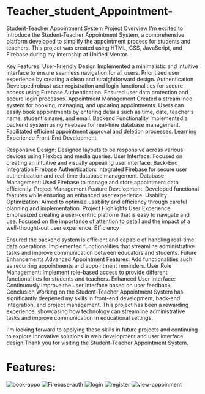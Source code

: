 # Teacher_student_Appointment-

Student-Teacher Appointment System Project Overview I'm excited to introduce the Student-Teacher Appointment System, a comprehensive platform developed to simplify the appointment process for students and teachers. This project was created using HTML, CSS, JavaScript, and Firebase during my internship at Unified Mentor.

Key Features: User-Friendly Design
Implemented a minimalistic and intuitive interface to ensure seamless navigation for all users. Prioritized user experience by creating a clean and straightforward design. Authentication Developed robust user registration and login functionalities for secure access using Firebase Authentication. Ensured user data protection and secure login processes. Appointment Management Created a streamlined system for booking, managing, and updating appointments. Users can easily book appointments by entering details such as time, date, teacher's name, student's name, and email. Backend Functionality Implemented a backend system using Firebase for real-time database management. Facilitated efficient appointment approval and deletion processes. Learning Experience Front-End Development

 Responsive Design: Designed layouts to be responsive across various devices using Flexbox and media queries.
 User Interface: Focused on creating an intuitive and visually appealing user interface. 
 Back-End Integration Firebase Authentication: Integrated Firebase for secure user authentication and real-time database management.
 Database Management: Used Firebase to manage and store appointment data efficiently.
 Project Management Feature Development: Developed functional features while ensuring an enhanced user experience. 
 Usability Optimization: Aimed to optimize usability and efficiency through careful planning and implementation. Project Highlights User Experience Emphasized creating a user-centric platform that is easy to navigate and use. Focused on the importance of attention to detail and the impact of a well-thought-out user experience. Efficiency

Ensured the backend system is efficient and capable of handling real-time data operations. Implemented functionalities that streamline administrative tasks and improve communication between educators and students. Future Enhancements Advanced Appointment Features: Add functionalities such as recurring appointments and appointment reminders. User Role Management: Implement role-based access to provide different functionalities for students and teachers. Enhanced User Interface: Continuously improve the user interface based on user feedback. Conclusion Working on the Student-Teacher Appointment System has significantly deepened my skills in front-end development, back-end integration, and project management. This project has been a rewarding experience, showcasing how technology can streamline administrative tasks and improve communication in educational settings.

I'm looking forward to applying these skills in future projects and continuing to explore innovative solutions in web development and user interface design.Thank you for visiting the Student-Teacher Appointment System.
# Features: 
![book-appo](https://github.com/user-attachments/assets/111238bd-28c0-4576-9453-df5335d68c3e)
![Firebase-auth](https://github.com/user-attachments/assets/9a7cb3f9-4fc1-4005-a222-76dcab3d7450)
![login](https://github.com/user-attachments/assets/a62e85ee-3e28-4570-8ead-def0dbb37339)
![register](https://github.com/user-attachments/assets/8ba017ab-7251-4368-b4c0-16c18dac3dc7)
![view-appoinment](https://github.com/user-attachments/assets/438e97fc-137b-43c9-89f4-9e73944b4504)
